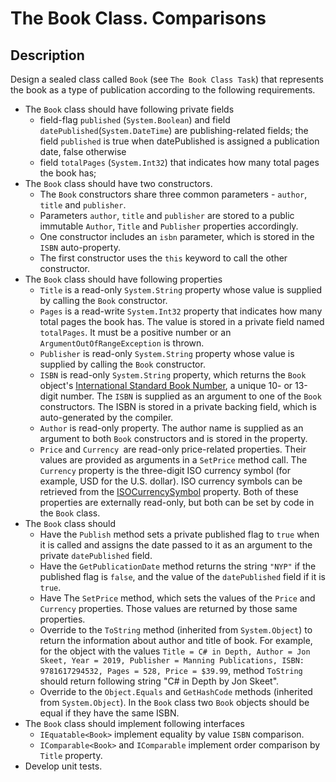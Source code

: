 # The Book Class. Comparisons

## Description

Design a sealed class called `Book` (see `The Book Class Task`) that represents the book as a type of publication according to the following requirements.  
- The `Book` class should have following private fields
    -  field-flag `published` (`System.Boolean`) and field `datePublished`(`System.DateTime`) are publishing-related fields; the field `published` is true when datePublished is assigned a publication date, false otherwise
    -  field `totalPages` (`System.Int32`) that indicates how many total pages the book has;
- The `Book` class should have two constructors. 
    - The `Book` constructors share three common parameters - `author`, `title` and `publisher`. 
    - Parameters `author`, `title` and `publisher` are stored to a public immutable `Author`, `Title` and `Publisher` properties accordingly. 
    - One constructor includes an `isbn` parameter, which is stored in the `ISBN` auto-property. 
    - The first constructor uses the `this` keyword to call the other constructor.    
- The `Book` class should have following properties
    - `Title` is a read-only `System.String` property whose value is supplied by calling the `Book` constructor.
    - `Pages` is a read-write `System.Int32` property that indicates how many total pages the book has. The value is stored in a private field named `totalPages`. It must be a positive number or an `ArgumentOutOfRangeException` is thrown.
    - `Publisher` is read-only `System.String` property whose value is supplied by calling the `Book` constructor.
    - `ISBN` is read-only `System.String` property, which returns the `Book` object's [International Standard Book Number](https://en.wikipedia.org/wiki/International_Standard_Book_Number), a unique 10- or 13-digit number. The `ISBN` is supplied as an argument to one of the `Book` constructors. The ISBN is stored in a private backing field, which is auto-generated by the compiler.
    - `Author` is read-only  property. The author name is supplied as an argument to both `Book` constructors and is stored in the property.
    - `Price` and `Currency `are read-only price-related properties. Their values are provided as arguments in a `SetPrice` method call. The `Currency` property is the three-digit ISO currency symbol (for example, USD for the U.S. dollar). ISO currency symbols can be retrieved from the [ISOCurrencySymbol](https://docs.microsoft.com/en-us/dotnet/api/system.globalization.regioninfo.isocurrencysymbol?view=netcore-3.1) property. Both of these properties are externally read-only, but both can be set by code in the `Book` class.
- The `Book` class should
    - Have the `Publish` method sets a private published flag to `true` when it is called and assigns the date passed to it as an argument to the private `datePublished` field.
    - Have the `GetPublicationDate` method returns the string `"NYP"` if the published flag is `false`, and the value of the `datePublished` field if it is `true`.
    - Have The `SetPrice` method, which sets the values of the `Price` and `Currency` properties. Those values are returned by those same properties.
    - Override to the `ToString` method (inherited from `System.Object`) to return the information about author and title of book. For example, for the object with the values `Title = C# in Depth, Author = Jon Skeet, Year = 2019, Publisher = Manning Publications, ISBN: 9781617294532, Pages = 528, Price = $39.99`, method `ToString` should return following string "C# in Depth by Jon Skeet".
    - Override to the `Object.Equals` and `GetHashCode` methods (inherited from `System.Object`). In the `Book` class two `Book` objects should be equal if they have the same ISBN.
- The `Book` class should implement following interfaces
    -  `IEquatable<Book>` implement equality by value `ISBN` comparison.
    -  `IComparable<Book>` and `IComparable` implement order comparison by `Title` property.
-  Develop unit tests.